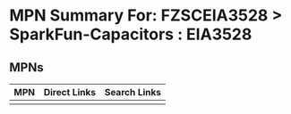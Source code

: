 



# MPN Summary For: FZSCEIA3528 > SparkFun-Capacitors : EIA3528

## MPNs
  

|MPN|Direct Links|Search Links|
| :--- | :--- | :--- |
||||
